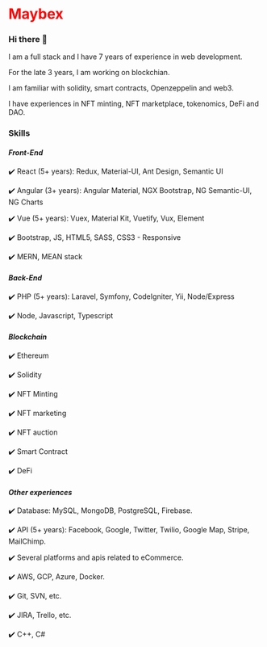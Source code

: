 <html>
 <head>
<style type="text/css">
  h1 {
    color: red;
  }
</style>
  </head>
  
  <main>
<p>
<h1>Maybex</h1>

### Hi there 👋

I am a full stack and I have 7 years of experience in web development.

For the late 3 years, I am working on blockchian.

I am familiar with solidity, smart contracts, Openzeppelin and web3.

I have experiences in NFT minting, NFT marketplace, tokenomics, DeFi and DAO.

### Skills

#### ***Front-End***
✔️ React (5+ years): Redux, Material-UI, Ant Design, Semantic UI

✔️ Angular (3+ years): Angular Material, NGX Bootstrap, NG Semantic-UI, NG Charts

✔️ Vue (5+ years): Vuex, Material Kit, Vuetify, Vux, Element

✔️ Bootstrap, JS, HTML5, SASS, CSS3 - Responsive

✔️ MERN, MEAN stack


#### ***Back-End***
✔️ PHP (5+ years): Laravel, Symfony, CodeIgniter, Yii, Node/Express

✔️ Node, Javascript, Typescript


#### ***Blockchain***
✔️ Ethereum

✔️ Solidity

✔️ NFT Minting


✔️ NFT marketing

✔️ NFT auction

✔️ Smart Contract

✔️ DeFi


#### ***Other experiences***

✔️ Database: MySQL, MongoDB, PostgreSQL, Firebase.

✔️ API (5+ years): Facebook, Google, Twitter, Twilio, Google Map, Stripe, MailChimp.

✔️ Several platforms and apis related to eCommerce.

✔️ AWS, GCP, Azure, Docker.

✔️ Git, SVN, etc.

✔️ JIRA, Trello, etc.

✔️ C++, C#
</p>
  </main>
<!--
**maybex666/maybex666** is a ✨ _special_ ✨ repository because its `README.md` (this file) appears on your GitHub profile.

Here are some ideas to get you started:

- 🔭 I’m currently working on ...
- 🌱 I’m currently learning ...
- 👯 I’m looking to collaborate on ...
- 🤔 I’m looking for help with ...
- 💬 Ask me about ...
- 📫 How to reach me: ...
- 😄 Pronouns: ...
- ⚡ Fun fact: ...
-->
</html>
